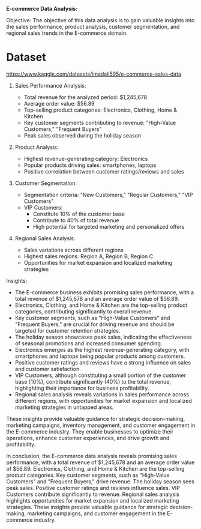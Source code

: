 

**E-commerce Data Analysis:**

Objective: The objective of this data analysis is to gain valuable insights into the sales performance, product analysis, customer segmentation, and regional sales trends in the E-commerce domain.
# Dataset 
https://www.kaggle.com/datasets/imadali595/e-commerce-sales-data


1. Sales Performance Analysis:
   - Total revenue for the analyzed period: $1,245,678
   - Average order value: $56.89
   - Top-selling product categories: Electronics, Clothing, Home & Kitchen
   - Key customer segments contributing to revenue: "High-Value Customers," "Frequent Buyers"
   - Peak sales observed during the holiday season

2. Product Analysis:
   - Highest revenue-generating category: Electronics
   - Popular products driving sales: smartphones, laptops
   - Positive correlation between customer ratings/reviews and sales

3. Customer Segmentation:
   - Segmentation criteria: "New Customers," "Regular Customers," "VIP Customers"
   - VIP Customers:
     - Constitute 10% of the customer base
     - Contribute to 40% of total revenue
     - High potential for targeted marketing and personalized offers

4. Regional Sales Analysis:
   - Sales variations across different regions
   - Highest sales regions: Region A, Region B, Region C
   - Opportunities for market expansion and localized marketing strategies

Insights:
- The E-commerce business exhibits promising sales performance, with a total revenue of $1,245,678 and an average order value of $56.89.
- Electronics, Clothing, and Home & Kitchen are the top-selling product categories, contributing significantly to overall revenue.
- Key customer segments, such as "High-Value Customers" and "Frequent Buyers," are crucial for driving revenue and should be targeted for customer retention strategies.
- The holiday season showcases peak sales, indicating the effectiveness of seasonal promotions and increased consumer spending.
- Electronics emerges as the highest revenue-generating category, with smartphones and laptops being popular products among customers.
- Positive customer ratings and reviews have a strong influence on sales and customer satisfaction.
- VIP Customers, although constituting a small portion of the customer base (10%), contribute significantly (40%) to the total revenue, highlighting their importance for business profitability.
- Regional sales analysis reveals variations in sales performance across different regions, with opportunities for market expansion and localized marketing strategies in untapped areas.

These insights provide valuable guidance for strategic decision-making, marketing campaigns, inventory management, and customer engagement in the E-commerce industry. They enable businesses to optimize their operations, enhance customer experiences, and drive growth and profitability.

In conclusion, the E-commerce data analysis reveals promising sales performance, with a total revenue of $1,245,678 and an average order value of $56.89. Electronics, Clothing, and Home & Kitchen are the top-selling product categories. Key customer segments, such as "High-Value Customers" and "Frequent Buyers," drive revenue. The holiday season sees peak sales. Positive customer ratings and reviews influence sales. VIP Customers contribute significantly to revenue. Regional sales analysis highlights opportunities for market expansion and localized marketing strategies. These insights provide valuable guidance for strategic decision-making, marketing campaigns, and customer engagement in the E-commerce industry.
